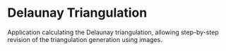 # Delaunay Triangulation
Application calculating the Delaunay triangulation, allowing step-by-step revision of the triangulation generation using images.
